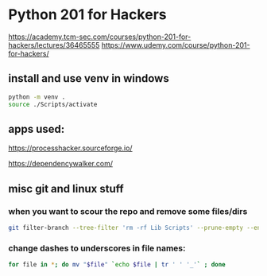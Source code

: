 # Python 201 for Hackers

https://academy.tcm-sec.com/courses/python-201-for-hackers/lectures/36465555
https://www.udemy.com/course/python-201-for-hackers/

## install and use venv in windows

```bash
python -m venv .
source ./Scripts/activate
```


## apps used:

https://processhacker.sourceforge.io/

https://dependencywalker.com/


## misc git and linux stuff

### when you want to scour the repo and remove some files/dirs

```bash
git filter-branch --tree-filter 'rm -rf Lib Scripts' --prune-empty --env-filter 'GIT_COMMITTER_DATE=$GIT_AUTHOR_DATE; export GIT_COMMITTER_DATE'
```

### change dashes to underscores in file names:

```bash
for file in *; do mv "$file" `echo $file | tr ' ' '_'` ; done
```
